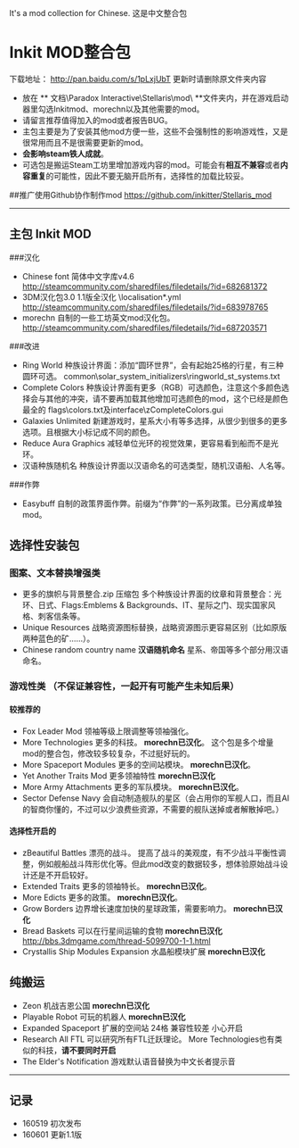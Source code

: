 It's a mod collection for Chinese. 这是中文整合包
# Inkit MOD整合包

下载地址： http://pan.baidu.com/s/1pLxjUbT 更新时请删除原文件夹内容

* 放在 ** 文档\Paradox Interactive\Stellaris\mod\ **文件夹内，并在游戏启动器里勾选Inkitmod、morechn以及其他需要的mod。
* 请留言推荐值得加入的mod或者报告BUG。
* 主包主要是为了安装其他mod方便一些，这些不会强制性的影响游戏性，又是很常用而且不是很需要更新的mod。
* **会影响steam铁人成就**。
* 可选包是搬运Steam工坊里增加游戏内容的mod。可能会有**相互不兼容**或者**内容重复**的可能性，因此不要无脑开启所有，选择性的加载比较妥。

##推广使用Github协作制作mod
https://github.com/inkitter/Stellaris_mod 

--------

## 主包 Inkit MOD
###汉化
* Chinese font  简体中文字库v4.6  http://steamcommunity.com/sharedfiles/filedetails/?id=682681372
* 3DM汉化包3.0  1.1版全汉化  \localisation\*.yml http://steamcommunity.com/sharedfiles/filedetails/?id=683978765
* morechn   自制的一些工坊英文mod汉化包。 http://steamcommunity.com/sharedfiles/filedetails/?id=687203571

###改进
* Ring World   种族设计界面：添加“圆环世界”，会有起始25格的行星，有三种圆环可选。 common\solar_system_initializers\ringworld_st_systems.txt
* Complete Colors  种族设计界面有更多（RGB）可选颜色，注意这个多颜色选择会与其他的冲突，请不要再加载其他增加可选颜色的mod，这个已经是颜色最全的 flags\colors.txt及interface\zCompleteColors.gui
* Galaxies Unlimited  新建游戏时，星系大小有等多选择，从很少到很多的更多选项。且根据大小标记成不同的颜色。
* Reduce Aura Graphics  减轻单位光环的视觉效果，更容易看到船而不是光环。
* 汉语种族随机名  种族设计界面以汉语命名的可选类型，随机汉语船、人名等。

###作弊
* Easybuff 自制的政策界面作弊。前缀为“作弊”的一系列政策。已分离成单独mod。


## 选择性安装包
### 图案、文本替换增强类
* 更多的旗帜与背景整合.zip 压缩包 多个种族设计界面的纹章和背景整合：光环、日式、Flags:Emblems & Backgrounds、IT、星际之门、现实国家风格、刺客信条等。
* Unique Resources 战略资源图标替换，战略资源图示更容易区别（比如原版两种蓝色的矿……）。
* Chinese random country name **汉语随机命名** 星系、帝国等多个部分用汉语命名。

### 游戏性类  （不保证兼容性，一起开有可能产生未知后果）

#### 较推荐的
* Fox Leader Mod 领袖等级上限调整等领袖强化。
* More Technologies  更多的科技。 __morechn已汉化__。   这个包是多个增量mod的整合包，修改较多较复杂，不过挺好玩的。
* More Spaceport Modules  更多的空间站模块。 __morechn已汉化__。
* Yet Another Traits Mod 更多领袖特性 __morechn已汉化__
* More Army Attachments  更多的军队模块。  __morechn已汉化__。
* Sector Defense Navy  会自动制造舰队的星区（会占用你的军舰人口，而且AI的智商你懂的，不过可以少浪费些资源，不需要的舰队送掉或者解散掉吧。） 

#### 选择性开启的
* zBeautiful Battles  漂亮的战斗。 提高了战斗的美观度，有不少战斗平衡性调整，例如舰船战斗阵形优化等。但此mod改变的数据较多，想体验原始战斗设计还是不开启较好。
* Extended Traits  更多的领袖特长。  __morechn已汉化__。
* More Edicts  更多的政策。  __morechn已汉化__。
* Grow Borders  边界增长速度加快的星球政策，需要影响力。  __morechn已汉化__
* Bread Baskets 可以在行星间运输的食物 __morechn已汉化__ http://bbs.3dmgame.com/thread-5099700-1-1.html
* Crystallis Ship Modules Expansion 水晶船模块扩展 __morechn已汉化__

## 纯搬运
* Zeon 机战吉恩公国  __morechn已汉化__
* Playable Robot 可玩的机器人 __morechn已汉化__
* Expanded Spaceport 扩展的空间站 24格 兼容性较差 小心开启
* Research All FTL  可以研究所有FTL迁跃理论。   More Technologies也有类似的科技，**请不要同时开启**
* The Elder's Notification 游戏默认语音替换为中文长者提示音
--------
## 记录
* 160519 初次发布
* 160601 更新1.1版